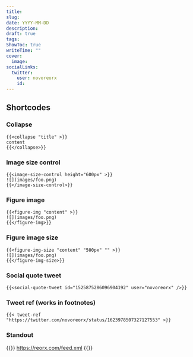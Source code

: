 ```yaml
---
title: 
slug: 
date: YYYY-MM-DD
description:
draft: true
tags:
ShowToc: true
writeTime: ""
cover:
  image: 
socialLinks:
  twitter:
    user: novoreorx
    id: 
---
```


## Shortcodes

### Collapse

```
{{<collapse "title" >}}
content
{{</collapse>}}
```

### Image size control

```
{{<image-size-control height="600px" >}}
![](images/foo.png)
{{</image-size-control>}}
```

### Figure image

```
{{<figure-img "content" >}}
![](images/foo.png)
{{</figure-img>}}
```

### Figure image size

```
{{<figure-img-size "content" "500px" "" >}}
![](images/foo.png)
{{</figure-img-size>}}
```

### Social quote tweet

```
{{<social-quote-tweet id="1525875286096904192" user="novoreorx" />}}
```

### Tweet ref (works in footnotes)

```
{{< tweet-ref "https://twitter.com/novoreorx/status/1623978507327127553" >}}
```

### Standout

{{<standout>}}
https://reorx.com/feed.xml
{{</standout>}}